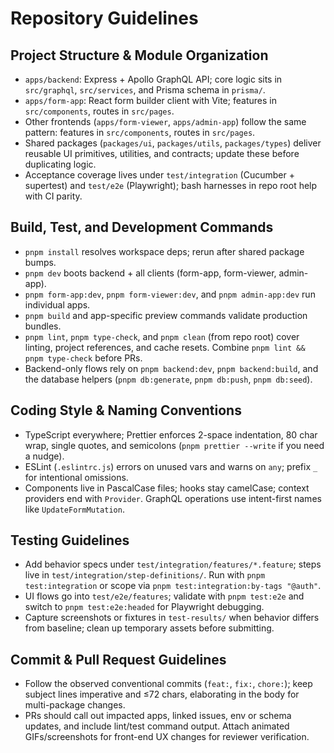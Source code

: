 # Repository Guidelines

## Project Structure & Module Organization
- `apps/backend`: Express + Apollo GraphQL API; core logic sits in `src/graphql`, `src/services`, and Prisma schema in `prisma/`.
- `apps/form-app`: React form builder client with Vite; features in `src/components`, routes in `src/pages`.
- Other frontends (`apps/form-viewer`, `apps/admin-app`) follow the same pattern: features in `src/components`, routes in `src/pages`.
- Shared packages (`packages/ui`, `packages/utils`, `packages/types`) deliver reusable UI primitives, utilities, and contracts; update these before duplicating logic.
- Acceptance coverage lives under `test/integration` (Cucumber + supertest) and `test/e2e` (Playwright); bash harnesses in repo root help with CI parity.

## Build, Test, and Development Commands
- `pnpm install` resolves workspace deps; rerun after shared package bumps.
- `pnpm dev` boots backend + all clients (form-app, form-viewer, admin-app).
- `pnpm form-app:dev`, `pnpm form-viewer:dev`, and `pnpm admin-app:dev` run individual apps.
- `pnpm build` and app-specific preview commands validate production bundles.
- `pnpm lint`, `pnpm type-check`, and `pnpm clean` (from repo root) cover linting, project references, and cache resets. Combine `pnpm lint && pnpm type-check` before PRs.
- Backend-only flows rely on `pnpm backend:dev`, `pnpm backend:build`, and the database helpers (`pnpm db:generate`, `pnpm db:push`, `pnpm db:seed`).

## Coding Style & Naming Conventions
- TypeScript everywhere; Prettier enforces 2-space indentation, 80 char wrap, single quotes, and semicolons (`pnpm prettier --write` if you need a nudge).
- ESLint (`.eslintrc.js`) errors on unused vars and warns on `any`; prefix `_` for intentional omissions.
- Components live in PascalCase files; hooks stay camelCase; context providers end with `Provider`. GraphQL operations use intent-first names like `UpdateFormMutation`.

## Testing Guidelines
- Add behavior specs under `test/integration/features/*.feature`; steps live in `test/integration/step-definitions/`. Run with `pnpm test:integration` or scope via `pnpm test:integration:by-tags "@auth"`.
- UI flows go into `test/e2e/features`; validate with `pnpm test:e2e` and switch to `pnpm test:e2e:headed` for Playwright debugging.
- Capture screenshots or fixtures in `test-results/` when behavior differs from baseline; clean up temporary assets before submitting.

## Commit & Pull Request Guidelines
- Follow the observed conventional commits (`feat:`, `fix:`, `chore:`); keep subject lines imperative and ≤72 chars, elaborating in the body for multi-package changes.
- PRs should call out impacted apps, linked issues, env or schema updates, and include lint/test command output. Attach animated GIFs/screenshots for front-end UX changes for reviewer verification.
